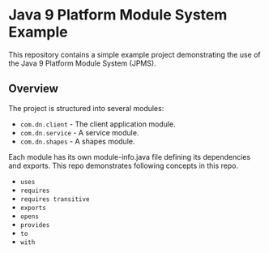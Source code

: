 # Java 9 Platform Module System Example
This repository contains a simple example project demonstrating the use of the Java 9 Platform Module System (JPMS).

## Overview
The project is structured into several modules:

- `com.dn.client` - The client application module.
- `com.dn.service` - A service module.
- `com.dn.shapes` - A shapes module.

Each module has its own module-info.java file defining its dependencies and exports.
This repo demonstrates following concepts in this repo.

- `uses`
- `requires`
- `requires transitive`
- `exports`
- `opens`
- `provides`
- `to`
- `with`


